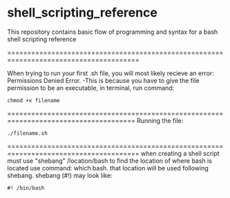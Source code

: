 # shell_scripting_reference
This repository contains basic flow of programming and syntax for a bash shell scripting reference

=======================================================================================
 
When trying to run your first .sh file, you will most likely recieve an error: Permissions Denied Error.
-This is because you have to give the file permission to be an executable, in terminal, run command:
```shell
chmod +x filename 
```
======================================================================================
Running the file:
```shell
./filename.sh
```
=======================================================================================
when creating a shell script must use "shebang" /location/bash
to find the location of where bash is located use command: which bash. that location will be used following shebang.
shebang (#!) may look like:
```shell
#! /bin/bash
```


